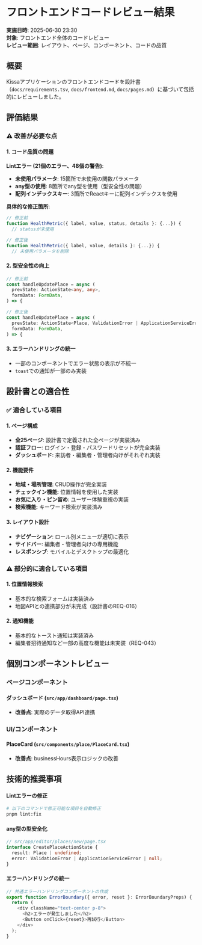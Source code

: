 # フロントエンドコードレビュー結果

**実施日時**: 2025-06-30 23:30  
**対象**: フロントエンド全体のコードレビュー  
**レビュー範囲**: レイアウト、ページ、コンポーネント、コードの品質

## 概要

Kissaアプリケーションのフロントエンドコードを設計書（`docs/requirements.tsv`, `docs/frontend.md`, `docs/pages.md`）に基づいて包括的にレビューしました。

## 評価結果

### ⚠️ 改善が必要な点

#### 1. コード品質の問題

**Lintエラー (21個のエラー、48個の警告)**:
- **未使用パラメータ**: 15箇所で未使用の関数パラメータ
- **any型の使用**: 8箇所でany型を使用（型安全性の問題）
- **配列インデックスキー**: 3箇所でReactキーに配列インデックスを使用

**具体的な修正箇所**:
```typescript
// 修正前
function HealthMetric({ label, value, status, details }: {...}) {
  // statusが未使用

// 修正後  
function HealthMetric({ label, value, details }: {...}) {
  // 未使用パラメータを削除
```

#### 2. 型安全性の向上
```typescript
// 修正前
const handleUpdatePlace = async (
  prevState: ActionState<any, any>,
  formData: FormData,
) => {

// 修正後
const handleUpdatePlace = async (
  prevState: ActionState<Place, ValidationError | ApplicationServiceError>,
  formData: FormData,
) => {
```

#### 3. エラーハンドリングの統一
- 一部のコンポーネントでエラー状態の表示が不統一
- `toast`での通知が一部のみ実装

## 設計書との適合性

### ✅ 適合している項目

#### 1. ページ構成
- **全25ページ**: 設計書で定義された全ページが実装済み
- **認証フロー**: ログイン・登録・パスワードリセットが完全実装
- **ダッシュボード**: 来訪者・編集者・管理者向けがそれぞれ実装

#### 2. 機能要件
- **地域・場所管理**: CRUD操作が完全実装
- **チェックイン機能**: 位置情報を使用した実装
- **お気に入り・ピン留め**: ユーザー体験重視の実装
- **検索機能**: キーワード検索が実装済み

#### 3. レイアウト設計
- **ナビゲーション**: ロール別メニューが適切に表示
- **サイドバー**: 編集者・管理者向けの専用機能
- **レスポンシブ**: モバイルとデスクトップの最適化

### ⚠️ 部分的に適合している項目

#### 1. 位置情報検索
- 基本的な検索フォームは実装済み
- 地図APIとの連携部分が未完成（設計書のREQ-016）

#### 2. 通知機能
- 基本的なトースト通知は実装済み
- 編集者招待通知など一部の高度な機能は未実装（REQ-043）

## 個別コンポーネントレビュー

### ページコンポーネント

#### ダッシュボード (`src/app/dashboard/page.tsx`)
- **改善点**: 実際のデータ取得API連携

### UI/コンポーネント

#### PlaceCard (`src/components/place/PlaceCard.tsx`)
- **改善点**: businessHours表示ロジックの改善

## 技術的推奨事項

#### Lintエラーの修正
```bash
# 以下のコマンドで修正可能な項目を自動修正
pnpm lint:fix
```

#### any型の型安全化
```typescript
// src/app/editor/places/new/page.tsx
interface CreatePlaceActionState {
  result: Place | undefined;
  error: ValidationError | ApplicationServiceError | null;
}
```

#### エラーハンドリングの統一
```typescript
// 共通エラーハンドリングコンポーネントの作成
export function ErrorBoundary({ error, reset }: ErrorBoundaryProps) {
  return (
    <div className="text-center p-8">
      <h2>エラーが発生しました</h2>
      <Button onClick={reset}>再試行</Button>
    </div>
  );
}
```
